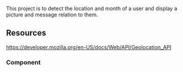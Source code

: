 This project is to detect the location and month of a user and display a picture and message relation to them.
## Resources
https://developer.mozilla.org/en-US/docs/Web/API/Geolocation_API

### Component



